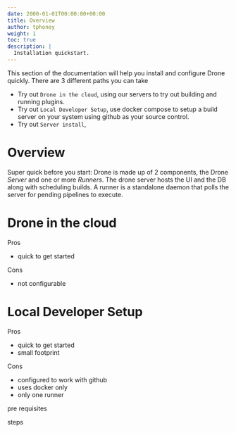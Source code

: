 ```yaml
---
date: 2000-01-01T00:00:00+00:00
title: Overview
author: tphoney
weight: 1
toc: true
description: |
  Installation quickstart.
---
```


This section of the documentation will help you install and configure Drone quickly. There are 3 different paths you can take

- Try out `Drone in the cloud`, using our servers to try out building and running plugins.
- Try out `Local Developer Setup`, use docker compose to setup a build server on your system using github as your source control.
- Try out `Server install`,
  
# Overview

Super quick before you start: Drone is made up of 2 components, the Drone _Server_ and one or more _Runners_. The drone server hosts the UI and the DB along with scheduling builds. A runner is a standalone daemon that polls the server for pending pipelines to execute.

# Drone in the cloud

Pros
- quick to get started

Cons
- not configurable


# Local Developer Setup

Pros
- quick to get started
- small footprint

Cons
- configured to work with github
- uses docker only
- only one runner

pre requisites

steps
